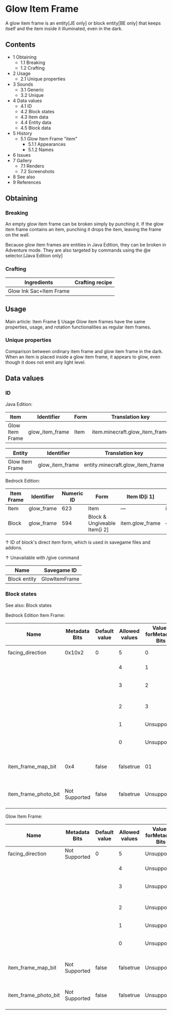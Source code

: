 # Glow Item Frame
A glow item frame is an entity‌[JE only] or block entity‌[BE only] that keeps itself and the item inside it illuminated, even in the dark.

## Contents
- 1 Obtaining
	- 1.1 Breaking
	- 1.2 Crafting
- 2 Usage
	- 2.1 Unique properties
- 3 Sounds
	- 3.1 Generic
	- 3.2 Unique
- 4 Data values
	- 4.1 ID
	- 4.2 Block states
	- 4.3 Item data
	- 4.4 Entity data
	- 4.5 Block data
- 5 History
	- 5.1 Glow Item Frame "item"
		- 5.1.1 Appearances
		- 5.1.2 Names
- 6 Issues
- 7 Gallery
	- 7.1 Renders
	- 7.2 Screenshots
- 8 See also
- 9 References

## Obtaining
### Breaking
An empty glow item frame can be broken simply by punching it. If the glow item frame contains an item, punching it drops the item, leaving the frame on the wall.

Because glow item frames are entities in Java Edition, they can be broken in Adventure mode. They are also targeted by commands using the @e selector.‌[Java Edition  only]

### Crafting
| Ingredients             | Crafting recipe |
|-------------------------|-----------------|
| Glow Ink Sac+Item Frame |                 |

## Usage
Main article: Item Frame § Usage
Glow item frames have the same properties, usage, and rotation functionalities as regular item frames. 

### Unique properties
Comparison between ordinary item frame and glow item frame in the dark.
When an item is placed inside a glow item frame, it appears to glow, even though it does not emit any light level.

## Data values
### ID
Java Edition:

| Item            | Identifier      | Form | Translation key                |
|-----------------|-----------------|------|--------------------------------|
| Glow Item Frame | glow_item_frame | Item | item.minecraft.glow_item_frame |

| Entity          | Identifier      | Translation key                  |
|-----------------|-----------------|----------------------------------|
| Glow Item Frame | glow_item_frame | entity.minecraft.glow_item_frame |

Bedrock Edition:

| Item Frame | Identifier | Numeric ID | Form                         | Item ID[i 1]    | Translation key      |
|------------|------------|------------|------------------------------|-----------------|----------------------|
| Item       | glow_frame | 623        | Item                         | —               | item.glow_frame.name |
| Block      | glow_frame | 594        | Block & Ungiveable Item[i 2] | item.glow_frame | —                    |


↑ ID of block's direct item form, which is used in savegame files and addons.

↑ Unavailable with /give command


| Name         | Savegame ID   |
|--------------|---------------|
| Block entity | GlowItemFrame |

### Block states
See also: Block states

Bedrock Edition
Item Frame:

| Name                 | Metadata Bits | Default value | Allowed values | Values forMetadata Bits | Description                         |
|----------------------|---------------|---------------|----------------|-------------------------|-------------------------------------|
| facing_direction     | 0x10x2        | 0             | 5              | 0                       | East facing item frame              |
|                      |               |               | 4              | 1                       | West facing item frame              |
|                      |               |               | 3              | 2                       | South facing item frame             |
|                      |               |               | 2              | 3                       | North facing item frame             |
|                      |               |               | 1              | Unsupported             | Up facing item frame                |
|                      |               |               | 0              | Unsupported             | Down facing item frame              |
| item_frame_map_bit   | 0x4           | false         | falsetrue      | 01                      | If this item frame contains a map.  |
| item_frame_photo_bit | Not Supported | false         | falsetrue      | Unsupported             | If this item frame contains aphoto. |

Glow Item Frame:

| Name                 | Metadata Bits | Default value | Allowed values | Values forMetadata Bits | Description                         |
|----------------------|---------------|---------------|----------------|-------------------------|-------------------------------------|
| facing_direction     | Not Supported | 0             | 5              | Unsupported             | East facing item frame              |
|                      |               |               | 4              | Unsupported             | West facing item frame              |
|                      |               |               | 3              | Unsupported             | South facing item frame             |
|                      |               |               | 2              | Unsupported             | North facing item frame             |
|                      |               |               | 1              | Unsupported             | Up facing item frame                |
|                      |               |               | 0              | Unsupported             | Down facing item frame              |
| item_frame_map_bit   | Not Supported | false         | falsetrue      | Unsupported             | If this item frame contains a map.  |
| item_frame_photo_bit | Not Supported | false         | falsetrue      | Unsupported             | If this item frame contains aphoto. |




